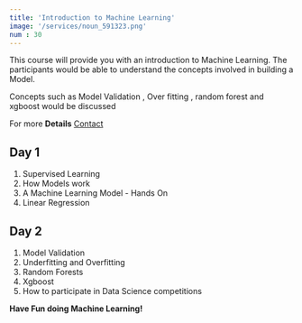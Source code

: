 ```yaml
---
title: 'Introduction to Machine Learning'
image: '/services/noun_591323.png' 
num : 30  
---
```


This course will provide you with an introduction to Machine Learning. The participants would be able to understand the concepts involved in building a Model.             

Concepts such as Model Validation , Over fitting , random forest  and xgboost would be discussed           
        
             
For more **Details**   <a href="{{site.baseurl}}/contact" class="button">Contact</a>


## Day 1
1. Supervised Learning 
2. How Models work        
3. A Machine Learning Model  - Hands On       
4. Linear Regression          

## Day 2                 
1. Model Validation        
2. Underfitting and Overfitting       
3. Random Forests      
4. Xgboost     
5. How to participate in Data Science competitions       


**Have Fun doing Machine Learning!**